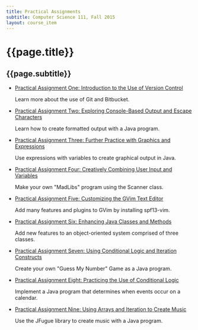 ```yaml
---
title: Practical Assignments
subtitle: Computer Science 111, Fall 2015
layout: course_item
---
```


# {{page.title}}
## {{page.subtitle}}

<ul>

<li><a href="{{site.baseurl}}teaching/cs111F2015/provide/practicals/practical01/cs111F2015_practical01.pdf">Practical
Assignment One: Introduction to the Use of Version Control</a> <p>Learn more about the use of Git and Bitbucket.</p></li>

<li><a href="{{site.baseurl}}teaching/cs111F2015/provide/practicals/practical02/cs111F20115_practical02.pdf">Practical
Assignment Two: Exploring Console-Based Output and Escape Characters</a> <p>Learn how to create formatted output with a
Java program.</p></li>

<li><a href="{{site.baseurl}}teaching/cs111F2015/provide/practicals/practical03/cs111F2015_practical03.pdf">Practical
Assignment Three: Further Practice with Graphics and Expressions</a> <p>Use expressions with variables to create
graphical output in Java.</p></li>

<li><a href="{{site.baseurl}}teaching/cs111F2015/provide/practicals/practical04/cs111F2015_practical04.pdf">Practical
Assignment Four: Creatively Combining User Input and Variables</a> <p>Make your own "MadLibs" program using the Scanner
class.</p></li>

<li><a href="{{site.baseurl}}teaching/cs111F2015/provide/practicals/practical05/cs111F2015_practical05.pdf">Practical
Assignment Five: Customizing the GVim Text Editor</a> <p>Add many features and plugins to GVim by installing
spf13-vim.</p></li>

<li><a href="{{site.baseurl}}teaching/cs111F2015/provide/practicals/practical06/cs111F2015_practical06.pdf">Practical
Assignment Six: Enhancing Java Classes and Methods</a> <p>Add new features to an object-oriented system comprised of
three classes.</p></li>

<li><a href="{{site.baseurl}}teaching/cs111F2015/provide/practicals/practical07/cs111F2015_practical07.pdf">Practical
Assignment Seven: Using Conditional Logic and Iteration Constructs</a> <p>Create your own "Guess My Number" Game as a
Java program.</p></li>

<li><a href="{{site.baseurl}}teaching/cs111F2015/provide/practicals/practical08/cs111F2015_practical08.pdf">Practical
Assignment Eight: Practicing the Use of Conditional Logic</a> <p>Implement a Java program that determines when events
occur on a calendar.</p></li>

<li><a href="{{site.baseurl}}teaching/cs111F2015/provide/practicals/practical09/cs111F2015_practical09.pdf">Practical
Assignment Nine: Using Arrays and Iteration to Create Music</a> <p>Use the JFugue library to create music with a Java
program.</p></li>

</ul>
